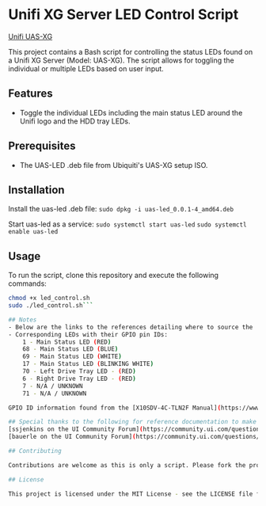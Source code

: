 # Unifi XG Server LED Control Script
[Unifi UAS-XG](https://dl.ubnt.com/datasheets/unifi/UniFi_XG_Server_DS.pdf)

This project contains a Bash script for controlling the status LEDs found on a Unifi XG Server (Model: UAS-XG). The script allows for toggling the individual or multiple LEDs based on user input.

## Features

- Toggle the individual LEDs including the main status LED around the Unifi logo and the HDD tray LEDs.

## Prerequisites

- The UAS-LED .deb file from Ubiquiti's UAS-XG setup ISO.

## Installation

Install the uas-led .deb file:
`sudo dpkg -i uas-led_0.0.1-4_amd64.deb`

Start uas-led as a service:
`sudo systemctl start uas-led`
`sudo systemctl enable uas-led`

## Usage

To run the script, clone this repository and execute the following commands:

```bash
chmod +x led_control.sh
sudo ./led_control.sh```

## Notes
- Below are the links to the references detailing where to source the .deb, as well as an introduction to how to change the LEDs without this script.
- Corresponding LEDs with their GPIO pin IDs:
	1 - Main Status LED (RED)
	68 - Main Status LED (BLUE)
	69 - Main Status LED (WHITE)
	17 - Main Status LED (BLINKING WHITE)
	70 - Left Drive Tray LED - (RED)
	6 - Right Drive Tray LED - (RED)
	7 - N/A / UNKNOWN
	71 - N/A / UNKNOWN

GPIO ID information found from the [X10SDV-4C-TLN2F Manual](https://www.supermicro.com/about/policies/disclaimer_manuals.cfm?url=/manuals/motherboard/D/MNL-1726.pdf)

## Special thanks to the following for reference documentation to make the script:
[ssjenkins on the UI Community Forum](https://community.ui.com/questions/Taking-a-UAS-XG-off-the-reservation-with-BIOS-updates-and-XPEnology/077aceba-b6d4-4335-8645-a9eead593732)
[bauerle on the UI Community Forum](https://community.ui.com/questions/UAS-XG-Application-Server-Setup/bf489d60-2a56-4217-bff9-e33e81abcdca)

## Contributing

Contributions are welcome as this is only a script. Please fork the project and submit a pull request for any changes/fixes.

## License

This project is licensed under the MIT License - see the LICENSE file for details.

